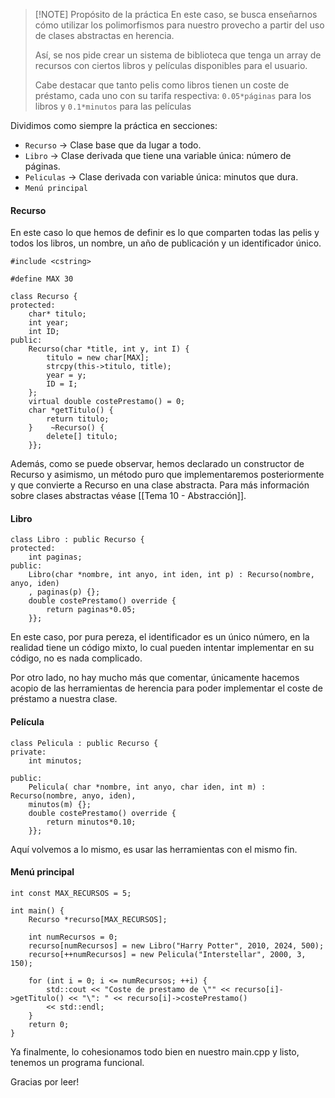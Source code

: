 >[!NOTE] Propósito de la práctica
>En este caso, se busca enseñarnos cómo utilizar los polimorfismos para nuestro provecho a partir del uso de clases abstractas en herencia.
>
>Así, se nos pide crear un sistema de biblioteca que tenga un array de recursos con ciertos libros y películas disponibles para el usuario.
>
>Cabe destacar que tanto pelis como libros tienen un coste de préstamo, cada uno con su tarifa respectiva: `0.05*páginas` para los libros y `0.1*minutos` para las películas

Dividimos como siempre la práctica en secciones:

- `Recurso` -> Clase base que da lugar a todo.
- `Libro` -> Clase derivada que tiene una variable única: número de páginas.
- `Peliculas` -> Clase derivada con variable única: minutos que dura.
- `Menú principal`

#### Recurso

En este caso lo que hemos de definir es lo que comparten todas las pelis y todos los libros, un nombre, un año de publicación y un identificador único.

```
#include <cstring>  
  
#define MAX 30  
  
class Recurso {  
protected:  
    char* titulo;  
    int year;  
    int ID;  
public:  
    Recurso(char *title, int y, int I) {  
        titulo = new char[MAX];  
        strcpy(this->titulo, title);  
        year = y;  
        ID = I;  
    };    
    virtual double costePrestamo() = 0;  
    char *getTitulo() {  
        return titulo;  
    }    ~Recurso() {  
        delete[] titulo;  
    }};
```

Además, como se puede observar, hemos declarado un constructor de Recurso y asimismo, un método puro que implementaremos posteriormente y que convierte a Recurso en una clase abstracta. Para más información sobre clases abstractas véase [[Tema 10 - Abstracción]].

#### Libro

```
class Libro : public Recurso {  
protected:  
    int paginas;  
public:  
    Libro(char *nombre, int anyo, int iden, int p) : Recurso(nombre, anyo, iden)  
    , paginas(p) {};  
    double costePrestamo() override {  
        return paginas*0.05;  
    }};
```

En este caso, por pura pereza, el identificador es un único número, en la realidad tiene un código mixto, lo cual pueden intentar implementar en su código, no es nada complicado. 

Por otro lado, no hay mucho más que comentar, únicamente hacemos acopio de las herramientas de herencia para poder implementar el coste de préstamo a nuestra clase.

#### Película

```
class Pelicula : public Recurso {  
private:  
    int minutos;  
  
public:  
    Pelicula( char *nombre, int anyo, char iden, int m) : Recurso(nombre, anyo, iden),  
    minutos(m) {};  
    double costePrestamo() override {  
        return minutos*0.10;  
    }};
```

Aquí volvemos a lo mismo, es usar las herramientas con el mismo fin.

#### Menú principal

```
int const MAX_RECURSOS = 5;  
  
int main() {  
    Recurso *recurso[MAX_RECURSOS];  
  
    int numRecursos = 0;  
    recurso[numRecursos] = new Libro("Harry Potter", 2010, 2024, 500);  
    recurso[++numRecursos] = new Pelicula("Interstellar", 2000, 3, 150);  
  
    for (int i = 0; i <= numRecursos; ++i) {  
        std::cout << "Coste de prestamo de \"" << recurso[i]->getTitulo() << "\": " << recurso[i]->costePrestamo()  
        << std::endl;  
    }  
    return 0;  
}
```

Ya finalmente, lo cohesionamos todo bien en nuestro main.cpp y listo, tenemos un programa funcional.

Gracias por leer!